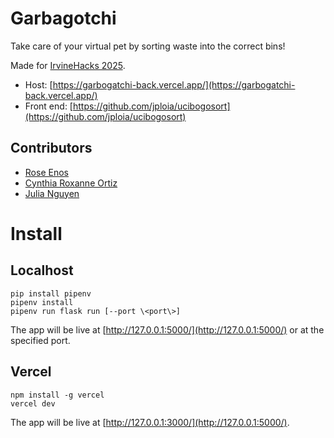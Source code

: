 # Garbagotchi
Take care of your virtual pet by sorting waste into the correct bins!

Made for [IrvineHacks 2025](https://devpost.com/software/garbogatchi).

- Host: [https://garbogatchi-back.vercel.app/](https://garbogatchi-back.vercel.app/)
- Front end: [https://github.com/jploia/ucibogosort](https://github.com/jploia/ucibogosort)

## Contributors
- [Rose Enos](https://github.com/LegoIready)
- [Cynthia Roxanne Ortiz](https://github.com/cynthiro)
- [Julia Nguyen](https://github.com/jploia)

# Install
## Localhost
    pip install pipenv
    pipenv install
    pipenv run flask run [--port \<port\>]

The app will be live at [http://127.0.0.1:5000/](http://127.0.0.1:5000/) or at the specified port.

## Vercel
    npm install -g vercel
    vercel dev

The app will be live at [http://127.0.0.1:3000/](http://127.0.0.1:5000/).
